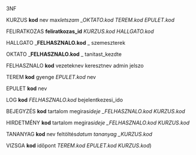 3NF

KURZUS
**kod**
nev
max*letszam
\_OKTATO.kod
TEREM.kod
EPULET.kod*

FELIRATKOZAS
**feliratkozas_id**
_KURZUS.kod
HALLGATO.kod_

HALLGATO
_**FELHASZNALO.kod**
_ szemeszterek

OKTATO
_**FELHASZNALO.kod**
_ tanitast_kezdte

FELHASZNALO
**kod**
vezeteknev
keresztnev
admin
jelszo

TEREM
**kod**
gyenge _EPULET.kod_ nev

EPULET
**kod** nev

LOG
**kod**
_FELHASZNALO.kod_
bejelentkezesi_ido

BEJEGYZÉS
**kod**
tartalom
megiras*ideje
\_FELHASZNALO.kod*
_KURZUS.kod_

HIRDETMÉNY
**kod**
tartalom
megiras*ideje
\_FELHASZNALO.kod*
_KURZUS.kod_

TANANYAG
**kod**
nev
feltöltés*datum
tananyag
\_KURZUS.kod*

VIZSGA
**kod**
időpont
_TEREM.kod
EPULET.kod_
_KURZUS.kod_)
